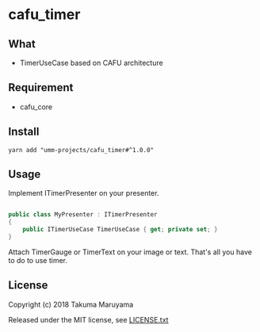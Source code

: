 # cafu_timer

## What

- TimerUseCase based on CAFU architecture

## Requirement

- cafu\_core

## Install

```shell
yarn add "umm-projects/cafu_timer#^1.0.0"
```

## Usage

Implement ITimerPresenter on your presenter.

```csharp

public class MyPresenter : ITimerPresenter
{
    public ITimerUseCase TimerUseCase { get; private set; }
}
```

Attach TimerGauge or TimerText on your image or text.
That's all you have to do to use timer.

## License

Copyright (c) 2018 Takuma Maruyama

Released under the MIT license, see [LICENSE.txt](LICENSE.txt)

